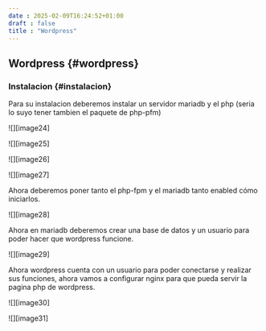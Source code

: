 ```yaml
---
date : 2025-02-09T16:24:52+01:00
draft : false
title : "Wordpress"
---
```


## Wordpress {#wordpress}

### Instalacion {#instalacion}

Para su instalacion deberemos instalar un servidor mariadb y el php (seria lo suyo tener tambien el paquete de php-pfm)

![][image24]

![][image25]

![][image26]

![][image27]

Ahora deberemos poner tanto el php-fpm y el mariadb tanto enabled cómo iniciarlos.

![][image28]

Ahora en mariadb deberemos crear una base de datos y un usuario para poder hacer que wordpress funcione.

![][image29]

Ahora wordpress cuenta con un usuario para poder conectarse y realizar sus funciones, ahora vamos a configurar nginx para que pueda servir la pagina php de wordpress.

![][image30]

![][image31]